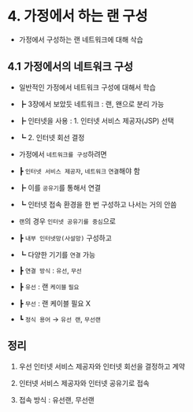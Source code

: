 # 4. 가정에서 하는 랜 구성

- 가정에서 구성하는 랜 네트워크에 대해 삭습

## 4.1 가정에서의 네트워크 구성

- 일반적인 가정에서 네트워크 구성에 대해서 학습
- ┣ 3장에서 보았듯 네트워크 : 랜, 왠으로 분리 가능
- ┣ 인터넷을 사용 : 1. 인터넷 서비스 제공자(JSP) 선택
- ┗ 2. 인터넷 회선 결정

- 가정에서 `네트워크를 구성`하려면
- ┣ `인터넷 서비스 제공자`, `네트워크` `연결`해야 함
- ┣ 이를 `공유기`를 통해서 연결
- ┗ 인터넷 접속 환경을 한 번 구성하고 나서는 거의 안씀

- `랜`의 경우 `인터넷 공유기를 중심`으로
- ┣ `내부 인터넷망(사설망)` 구성하고
- ┗ 다양한 기기를 `연결` 가능
- ┣ `연결 방식` : `유선`, `무선`
- ┣ `유선` : 랜 `케이블` `필요`
- ┣ `무선` : 랜 케이블 필요 X
- ┗ `정식 용어` → `유선 랜`, `무선랜`

## 정리

1. 우선 인터넷 서비스 제공자와 인터넷 회선을 결정하고 계약

2. 인터넷 서비스 제공자와 인터넷 공유기로 접속

3. 접속 방식 : 유선랜, 무선랜
